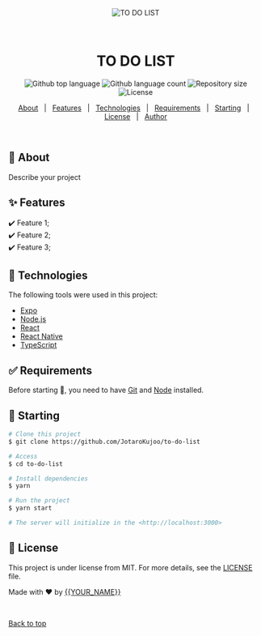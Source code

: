 <div align="center" id="top"> 
  <img src="./.github/app.gif" alt="TO DO LIST" />

  &#xa0;

  <!-- <a href="https://todolist.netlify.app">Demo</a> -->
</div>

<h1 align="center">TO DO LIST</h1>

<p align="center">
  <img alt="Github top language" src="https://img.shields.io/github/languages/top/JotaroKujoo/to-do-list?color=56BEB8">

  <img alt="Github language count" src="https://img.shields.io/github/languages/count/JotaroKujoo/to-do-list?color=56BEB8">

  <img alt="Repository size" src="https://img.shields.io/github/repo-size/JotaroKujoo/to-do-list?color=56BEB8">

  <img alt="License" src="https://img.shields.io/github/license/JotaroKujoo/to-do-list?color=56BEB8">

  <!-- <img alt="Github issues" src="https://img.shields.io/github/issues/JotaroKujoo/to-do-list?color=56BEB8" /> -->

  <!-- <img alt="Github forks" src="https://img.shields.io/github/forks/JotaroKujoo/to-do-list?color=56BEB8" /> -->

  <!-- <img alt="Github stars" src="https://img.shields.io/github/stars/JotaroKujoo/to-do-list?color=56BEB8" /> -->
</p>

<!-- Status -->

<!-- <h4 align="center"> 
	🚧  TO DO LIST 🚀 Under construction...  🚧
</h4> 

<hr> -->

<p align="center">
  <a href="#dart-about">About</a> &#xa0; | &#xa0; 
  <a href="#sparkles-features">Features</a> &#xa0; | &#xa0;
  <a href="#rocket-technologies">Technologies</a> &#xa0; | &#xa0;
  <a href="#white_check_mark-requirements">Requirements</a> &#xa0; | &#xa0;
  <a href="#checkered_flag-starting">Starting</a> &#xa0; | &#xa0;
  <a href="#memo-license">License</a> &#xa0; | &#xa0;
  <a href="https://github.com/JotaroKujoo" target="_blank">Author</a>
</p>

<br>

## :dart: About ##

Describe your project

## :sparkles: Features ##

:heavy_check_mark: Feature 1;\
:heavy_check_mark: Feature 2;\
:heavy_check_mark: Feature 3;

## :rocket: Technologies ##

The following tools were used in this project:

- [Expo](https://expo.io/)
- [Node.js](https://nodejs.org/en/)
- [React](https://pt-br.reactjs.org/)
- [React Native](https://reactnative.dev/)
- [TypeScript](https://www.typescriptlang.org/)

## :white_check_mark: Requirements ##

Before starting :checkered_flag:, you need to have [Git](https://git-scm.com) and [Node](https://nodejs.org/en/) installed.

## :checkered_flag: Starting ##

```bash
# Clone this project
$ git clone https://github.com/JotaroKujoo/to-do-list

# Access
$ cd to-do-list

# Install dependencies
$ yarn

# Run the project
$ yarn start

# The server will initialize in the <http://localhost:3000>
```

## :memo: License ##

This project is under license from MIT. For more details, see the [LICENSE](LICENSE.md) file.


Made with :heart: by <a href="https://github.com/JotaroKujoo" target="_blank">{{YOUR_NAME}}</a>

&#xa0;

<a href="#top">Back to top</a>
